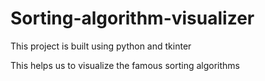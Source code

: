 # Sorting-algorithm-visualizer

This project is built using python and tkinter 


This helps us to visualize the famous sorting algorithms

